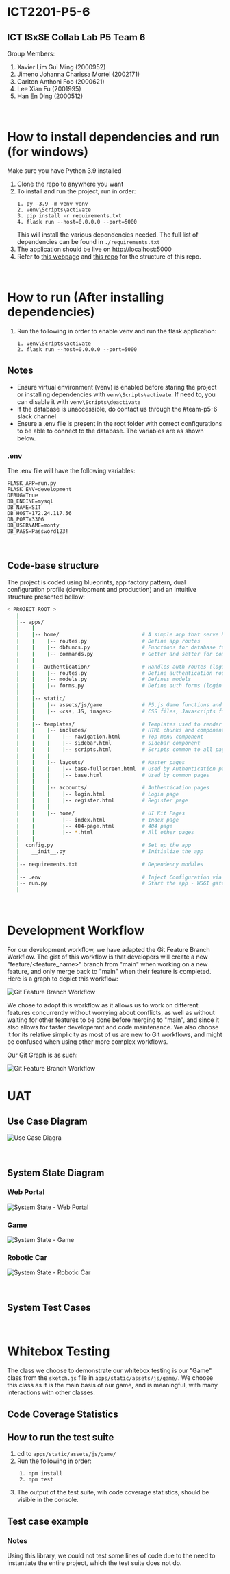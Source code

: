# ICT2201-P5-6
## ICT ISxSE Collab Lab P5 Team 6
Group Members:
1. Xavier Lim Gui Ming (2000952)
2. Jimeno Johanna Charissa Mortel (2002171)
3. Carlton Anthoni Foo (2000621)
4. Lee Xian Fu (2001995)
5. Han En Ding (2000512)

<br />

# How to install dependencies and run (for windows)

Make sure you have Python 3.9 installed

1. Clone the repo to anywhere you want
2. To install and run the project, run in order:
    ```
    1. py -3.9 -m venv venv
    2. venv\Scripts\activate 
    3. pip install -r requirements.txt
    4. flask run --host=0.0.0.0 --port=5000
    ```
    This will install the various dependencies needed. The full list of dependencies can be found in ```./requirements.txt```
5. The application should be live on http://localhost:5000
6. Refer to [this webpage](https://appseed.us/admin-dashboards/flask-gradient-able) and [this repo](https://github.com/app-generator/flask-gradient-able) for the structure of this repo.

<br />

# How to run (After installing dependencies)
1.  Run the following in order to enable venv and run the flask application:
    ```
    1. venv\Scripts\activate
    2. flask run --host=0.0.0.0 --port=5000
    ```

## Notes
- Ensure virtual environment (venv) is enabled before staring the project or installing dependencies with ```venv\Scripts\activate```. If need to, you can disable it with ```venv\Scripts\deactivate```
- If the database is unaccessible, do contact us through the #team-p5-6 slack channel
- Ensure a .env file is present in the root folder with correct configurations to be able to connect to the database. The variables are as shown below.

### .env
The .env file will have the following variables:
```
FLASK_APP=run.py
FLASK_ENV=development
DEBUG=True
DB_ENGINE=mysql
DB_NAME=SIT
DB_HOST=172.24.117.56
DB_PORT=3306
DB_USERNAME=monty
DB_PASS=Password123!
```

<br />

## Code-base structure

The project is coded using blueprints, app factory pattern, dual configuration profile (development and production) and an intuitive structure presented bellow:

```bash
< PROJECT ROOT >
   |
   |-- apps/
   |    |
   |    |-- home/                           # A simple app that serve HTML files
   |    |    |-- routes.py                  # Define app routes
   |    |    |-- dbfuncs.py                 # Functions for database functionality
   |    |    |-- commands.py                # Getter and setter for commands
   |    |
   |    |-- authentication/                 # Handles auth routes (login and register)
   |    |    |-- routes.py                  # Define authentication routes  
   |    |    |-- models.py                  # Defines models  
   |    |    |-- forms.py                   # Define auth forms (login and register) 
   |    |
   |    |-- static/
   |    |    |-- assets/js/game             # P5.js Game functions and classes
   |    |    |-- <css, JS, images>          # CSS files, Javascripts files
   |    |
   |    |-- templates/                      # Templates used to render pages
   |    |    |-- includes/                  # HTML chunks and components
   |    |    |    |-- navigation.html       # Top menu component
   |    |    |    |-- sidebar.html          # Sidebar component
   |    |    |    |-- scripts.html          # Scripts common to all pages
   |    |    |
   |    |    |-- layouts/                   # Master pages
   |    |    |    |-- base-fullscreen.html  # Used by Authentication pages
   |    |    |    |-- base.html             # Used by common pages
   |    |    |
   |    |    |-- accounts/                  # Authentication pages
   |    |    |    |-- login.html            # Login page
   |    |    |    |-- register.html         # Register page
   |    |    |
   |    |    |-- home/                      # UI Kit Pages
   |    |         |-- index.html            # Index page
   |    |         |-- 404-page.html         # 404 page
   |    |         |-- *.html                # All other pages
   |    |    
   |  config.py                             # Set up the app
   |    __init__.py                         # Initialize the app
   |
   |-- requirements.txt                     # Dependency modules
   |
   |-- .env                                 # Inject Configuration via Environment
   |-- run.py                               # Start the app - WSGI gateway
   |
```

<br />

# Development Workflow

For our development workflow, we have adapted the Git Feature Branch Workflow. The gist of this workflow is that developers will create a new "feature/\<feature_name>" branch from "main" when working on a new feature, and only merge back to "main" when their feature is completed. Here is a graph to depict this workflow:

![Git Feature Branch Workflow](./apps/static/Feature-Branch-git-workflow-4.png)

We chose to adopt this workflow as it allows us to work on different features concurrently without worrying about conflicts, as well as without waiting for other features to be done before merging to "main", and since it also allows for faster developemnt and code maintenance. We also choose it for its relative simplicity as most of us are new to Git workflows, and might be confused when using other more complex workflows.

Our Git Graph is as such:

![Git Feature Branch Workflow](./apps/static/gitgraph.jpg )
<br /> 

# UAT
## Use Case Diagram

![Use Case Diagra](./apps/static/usecase.png)

<br />

## System State Diagram
### Web Portal
![System State - Web Portal](./apps/static/systemstate_wp.png)

### Game
![System State - Game](./apps/static/systemstate_game.png)

### Robotic Car
![System State - Robotic Car](./apps/static/systemstate_car.png)

<br />

## System Test Cases

<br /> 

# Whitebox Testing

The class we choose to demonstrate our whitebox testing is our "Game" class from the ```sketch.js``` file in ```apps/static/assets/js/game/```. We choose this class as it is the main basis of our game, and is meaningful, with many interactions with other classes.

## Code Coverage Statistics


## How to run the test suite
1. cd to ```apps/static/assets/js/game/```
2. Run the following in order:
```
    1. npm install
    2. npm test
```
3. The output of the test suite, wih code coverage statistics, should be visible in the console.


## Test case example



### Notes
Using this library, we could not test some lines of code due to the need to instantiate the entire project, which the test suite does not do.

